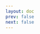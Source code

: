 ```yaml
---
layout: doc
prev: false
next: false
---
```


<CustomItemBox :item="{
  name: '精灵外衣',
  icon: '/wiki/item/elf_cloth.png',
  type: '装备',
  description: '',
  params: {
    stack: 1,
    durability: 20 
  },
  obtain: {
    found: [],
    npc: [],
    shop: [],
    gardening: []
  }
}" />
